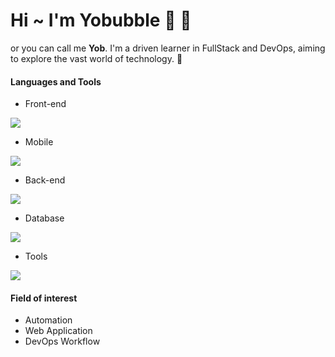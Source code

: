# Hi ~ I'm **Yobubble** 👋 💫

 or you can call me **Yob**. I'm a driven learner in FullStack and DevOps, aiming to explore the vast world of technology. 🌊

#### Languages and Tools
- Front-end
<p align="left">
  <a href="https://skillicons.dev">
    <img src="https://skillicons.dev/icons?i=typescript,javascript,react,nextjs,vite,tailwind,vercel" />
  </a>
</p>


- Mobile
<p align="left">
  <a href="https://skillicons.dev">
    <img src="https://skillicons.dev/icons?i=dart,flutter" />
  </a>
</p>

- Back-end
<p align="left">
  <a href="https://skillicons.dev">
    <img src="https://skillicons.dev/icons?i=go,express,python,flask" />
  </a>
</p>

- Database
<p align="left">
  <a href="https://skillicons.dev">
    <img src="https://skillicons.dev/icons?i=mysql,postgres,mongo" />
  </a>
</p>

- Tools
<p align="left">
  <a href="https://skillicons.dev">
    <img src="https://skillicons.dev/icons?i=github,git,docker,figma,notion,postman" />
  </a>
</p>
  
#### Field of interest
- Automation
- Web Application
- DevOps Workflow
